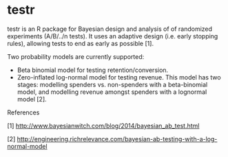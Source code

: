 testr
=====

testr is an R package for Bayesian design and analysis of  of randomized experiments (A/B/../n tests). It uses an adaptive design (i.e. early stopping rules), allowing tests to end as early as possible [1]. 

Two probability models are currently supported:

- Beta binomial model for testing retention/conversion.
- Zero-inflated log-normal model for testing revenue. This model has two stages: modelling spenders vs. non-spenders with a beta-binomial model, and modelling revenue amongst spenders with a lognormal model [2]. 

References

 [1] http://www.bayesianwitch.com/blog/2014/bayesian_ab_test.html
 
 [2] http://engineering.richrelevance.com/bayesian-ab-testing-with-a-log-normal-model
 
 

